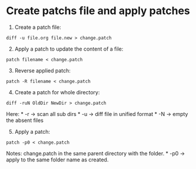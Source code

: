 # Create patchs file and apply patches

1. Create a patch file:
```
diff -u file.org file.new > change.patch
```

2. Apply a patch to update the content of a file:
```
patch filename < change.patch
```


3. Reverse applied patch:
```
patch -R filename < change.patch
```


4. Create a patch for whole directory:
```
diff -ruN OldDir NewDir > change.patch
```
Here:
	* -r -> scan all sub dirs
	* -u -> diff file in unified format
	* -N -> empty the absent files

5. Apply a patch:
```
patch -p0 < change.patch
```
Notes: change.patch in the same parent directory with the folder.
	* -p0 -> apply to the same folder name as created.

